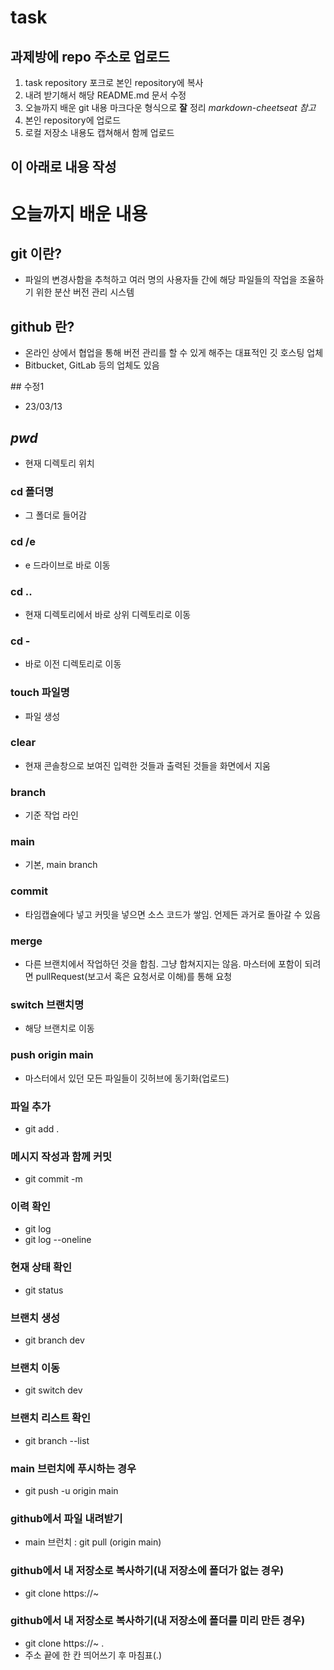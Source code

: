 # task

## 과제방에 repo 주소로 업로드

1. task repository 포크로 본인 repository에 복사
2. 내려 받기해서 해당 README.md 문서 수정
3. 오늘까지 배운 git 내용 마크다운 형식으로 __잘__ 정리
  _markdown-cheetseat 참고_
4. 본인 repository에 업로드
5. 로컬 저장소 내용도 캡쳐해서 함께 업로드

이 아래로 내용 작성
-

# 오늘까지 배운 내용 #

## git 이란? ##

- 파일의 변경사함을 추척하고 여러 명의 사용자들 간에 해당 파일들의 작업을 조율하기 위한 분산 버전 관리 시스템

## github 란? ##

- 온라인 상에서 협업을 통해 버전 관리를 할 수 있게 해주는 대표적인 깃 호스팅 업체
- Bitbucket, GitLab 등의 업체도 있음


​## 수정1 
- 23/03/13

## _pwd_ 

- 현재 디렉토리 위치

### cd 폴더명 ###

- 그 폴더로 들어감

### cd /e ###

- e 드라이브로 바로 이동

### cd .. ###

- 현재 디렉토리에서 바로 상위 디렉토리로 이동

### cd -  ###

- 바로 이전 디렉토리로 이동

### touch 파일명 ###

- 파일 생성

### clear ###

- 현재 콘솔창으로 보여진 입력한 것들과 출력된 것들을 화면에서 지움

### branch ###

- 기준 작업 라인

### main ###

- 기본, main branch

### commit ###

- 타임캡슐에다 넣고 커밋을 넣으면 소스 코드가 쌓임. 언제든 과거로 돌아갈 수 있음

### merge ###

- 다른 브랜치에서 작업하던 것을 합침. 그냥 합쳐지지는 않음. 
  마스터에 포함이 되려면 pullRequest(보고서 혹은 요청서로 이해)를 통해 요청

### switch 브랜치명 ###

- 해당 브랜치로 이동

### push origin main ###

- 마스터에서 있던 모든 파일들이 깃허브에 동기화(업로드)

### 파일 추가 ###

- git add .

### 메시지 작성과 함께 커밋 ###

- git commit -m

### 이력 확인 ###

- git log
- git log --oneline

### 현재 상태 확인 ###

- git status

### 브랜치 생성 ###

- git branch dev

### 브랜치 이동 ###

- git switch dev

### 브랜치 리스트 확인 ###

- git branch --list

### main 브런치에 푸시하는 경우 ###

- git push -u origin main

### github에서 파일 내려받기 ###

- main 브런치 : git pull (origin main)

### github에서 내 저장소로 복사하기(내 저장소에 폴더가 없는 경우) ###

- git clone https://~

### github에서 내 저장소로 복사하기(내 저장소에 폴더를 미리 만든 경우) ###

- git clone https://~ .  
- 주소 끝에 한 칸 띄어쓰기 후 마침표(.)